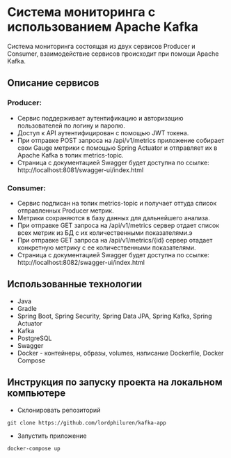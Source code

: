 # Система мониторинга с использованием Apache Kafka
Система мониторинга состоящая из двух сервисов Producer и Consumer, взаимодействие сервисов происходит при помощи Apache Kafka.

## Описание сервисов
### Producer:
- Сервис поддерживает аутентификацию и авторизацию пользователей по логину и паролю.
- Доступ к API аутентифицирован с помощью JWT токена.
- При отправке POST запроса на /api/v1/metrics приложение собирает свои Gauge метрики с помощью Spring Actuator и отправляет их в Apache Kafka в топик metrics-topic.
- Страница с документацией Swagger будет доступна по ссылке: http://localhost:8081/swagger-ui/index.html
### Consumer:
- Сервис подписан на топик metrics-topic и получает оттуда список отправленных Producer метрик.
- Метрики сохраняются в базу данных для дальнейшего анализа.
- При отправке GET запроса на /api/v1/metrics сервер отдает список всех метрик из БД с их количественными показателями.э
- При отправке GET запроса на /api/v1/metrics/{id} сервер отадает конкретную метрику с ее количественными показателями.
- Страница с документацией Swagger будет доступна по ссылке: http://localhost:8082/swagger-ui/index.html

## Использованные технологии
- Java
- Gradle
- Spring Boot, Spring Security, Spring Data JPA, Spring Kafka, Spring Actuator
- Kafka
- PostgreSQL
- Swagger
- Docker - контейнеры, образы, volumes, написание Dockerfile, Docker Compose

## Инструкция по запуску проекта на локальном компьютере
- Склонировать репозиторий 
```
git clone https://github.com/lordphiluren/kafka-app
```
- Запустить приложение
```
docker-compose up
```
